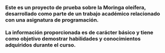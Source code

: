 <h3>Este es un proyecto de prueba sobre la Moringa oleífera, desarrollado como parte de un trabajo académico relacionado con una asignatura de programación. 
<br><br>La información proporcionada es de carácter básico y tiene como objetivo demostrar habilidades y conocimientos adquiridos durante el curso.
